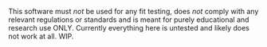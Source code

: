 This software must *not* be used for any fit testing, does *not* comply with any relevant regulations
or standards and is meant for purely educational and research use ONLY.
Currently everything here is untested and likely does not work at all. WIP.
